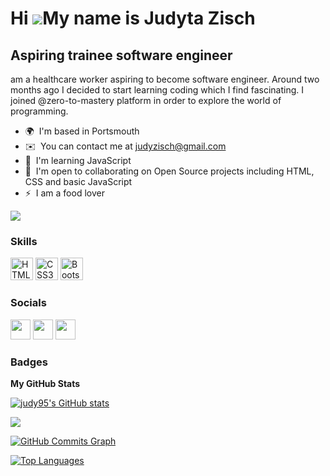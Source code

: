 
Hi ![](https://user-images.githubusercontent.com/18350557/176309783-0785949b-9127-417c-8b55-ab5a4333674e.gif)My name is Judyta Zisch
====================================================================================================================================

Aspiring trainee software engineer
----------------------------------

am a healthcare worker aspiring to become software engineer. Around two months ago I decided to start learning coding which I find fascinating. I joined @zero-to-mastery platform in order to explore the world of programming.

* 🌍  I'm based in Portsmouth
* ✉️  You can contact me at [judyzisch@gmail.com](mailto:judyzisch@gmail.com)
* 🧠  I'm learning JavaScript
* 🤝  I'm open to collaborating on Open Source projects including HTML, CSS and basic JavaScript
* ⚡  I am a food lover

<a href="https://www.github.com/judy95" target="_blank" rel="noreferrer"><img
src="https://img.shields.io/github/followers/judy95?logo=github&style=for-the-badge&color=3382ed&labelColor=1c1917" /></a>

### Skills


<p align="left">
<a href="https://developer.mozilla.org/en-US/docs/Glossary/HTML5" target="_blank" rel="noreferrer"><img src="https://raw.githubusercontent.com/danielcranney/readme-generator/main/public/icons/skills/html5-colored.svg" width="36" height="36" alt="HTML5" /></a>
<a href="https://www.w3.org/TR/CSS/#css" target="_blank" rel="noreferrer"><img src="https://raw.githubusercontent.com/danielcranney/readme-generator/main/public/icons/skills/css3-colored.svg" width="36" height="36" alt="CSS3" /></a>
<a href="https://getbootstrap.com/" target="_blank" rel="noreferrer"><img src="https://raw.githubusercontent.com/danielcranney/readme-generator/main/public/icons/skills/bootstrap-colored.svg" width="36" height="36" alt="Bootstrap" /></a>
</p>


### Socials

<p align="left"> <a href="https://www.github.com/judy95" target="_blank" rel="noreferrer"><img src="https://raw.githubusercontent.com/danielcranney/readme-generator/main/public/icons/socials/github.svg" width="32" height="32" /></a> <a href="https://www.linkedin.com/in/judytazisch" target="_blank" rel="noreferrer"><img src="https://raw.githubusercontent.com/danielcranney/readme-generator/main/public/icons/socials/linkedin.svg" width="32" height="32" /></a> <a href="http://www.medium.com/judytazisch" target="_blank" rel="noreferrer"><img src="https://raw.githubusercontent.com/danielcranney/readme-generator/main/public/icons/socials/medium.svg" width="32" height="32" /></a></p>

### Badges

<b>My GitHub Stats</b>

<a href="http://www.github.com/judy95"><img src="https://github-readme-stats.vercel.app/api?username=judy95&show_icons=true&hide=&count_private=true&title_color=3382ed&text_color=3382ed&icon_color=3382ed&bg_color=1c1917&hide_border=true&show_icons=true" alt="judy95's GitHub stats" /></a>

<a href="http://www.github.com/judy95"><img src="https://github-readme-streak-stats.herokuapp.com/?user=judy95&stroke=3382ed&background=1c1917&ring=3382ed&fire=3382ed&currStreakNum=3382ed&currStreakLabel=3382ed&sideNums=3382ed&sideLabels=3382ed&dates=3382ed&hide_border=true" /></a>

<a href="http://www.github.com/judy95"><img src="https://activity-graph.herokuapp.com/graph?username=judy95&bg_color=1c1917&color=3382ed&line=3382ed&point=3382ed&area_color=1c1917&area=true&hide_border=true&custom_title=GitHub%20Commits%20Graph" alt="GitHub Commits Graph" /></a>

<a href="https://github.com/judy95" align="left"><img src="https://github-readme-stats.vercel.app/api/top-langs/?username=judy95&langs_count=10&title_color=3382ed&text_color=3382ed&icon_color=3382ed&bg_color=1c1917&hide_border=true&locale=en&custom_title=Top%20%Languages" alt="Top Languages" /></a>
